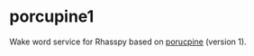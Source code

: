 # porcupine1

Wake word service for Rhasspy based on [porucpine](https://github.com/Picovoice/porcupine) (version 1).
